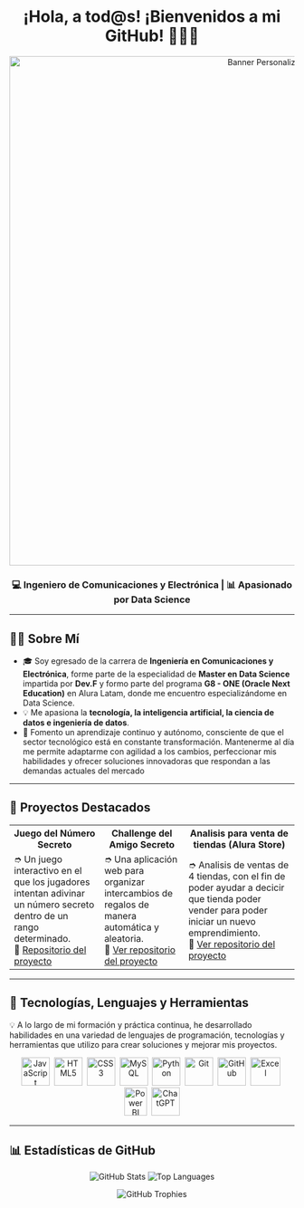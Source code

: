 <h1 align="center">¡Hola, a tod@s! ¡Bienvenidos a mi GitHub! 👨‍💻🌐</h1>
<!-- Encabezado con imagen personalizada -->
<p align="center">
  <img src="https://i.ytimg.com/vi/_ITiwPMUzho/maxresdefault.jpg" alt="Banner Personalizado" width="900px"/>
</p>
<h3 align="center">💻 Ingeniero de Comunicaciones y Electrónica | 📊 Apasionado por Data Science </h3>

---
## 🙋‍♂️ **Sobre Mí**
- 🎓 Soy egresado de la carrera de **Ingeniería en Comunicaciones y Electrónica**, forme parte de la especialidad de **Master en Data Science** impartida por **Dev.F** y formo parte del programa **G8 - ONE (Oracle Next Education)** en Alura Latam, donde me encuentro especializándome en Data Science.  
- 💡 Me apasiona la **tecnología, la inteligencia artificial, la ciencia de datos e ingeniería de datos**.  
- 🎯 Fomento un aprendizaje continuo y autónomo, consciente de que el sector tecnológico está en constante transformación. Mantenerme al día me permite adaptarme con agilidad a los cambios, perfeccionar mis habilidades y ofrecer soluciones innovadoras que respondan a las demandas actuales del mercado

---

## 🌟 **Proyectos Destacados**

<table>
  <tr>
    <th>Juego del Número Secreto</th>
    <th>Challenge del Amigo Secreto</th>
    <th>Analisis para venta de tiendas (Alura Store)</th>
  </tr>
  <tr>
    <td>➮ Un juego interactivo en el que los jugadores intentan adivinar un número secreto dentro de un rango determinado.<br>🔗 <a href="https://github.com/EJoelCM/juego-secreto">Repositorio del proyecto</a></td>
    <td>➮ Una aplicación web para organizar intercambios de regalos de manera automática y aleatoria.<br>🔗 <a href="https://github.com/EJoelCM/challenge-amigo-secreto_esp-main">Ver repositorio del proyecto</a></td>
    <td>➮ Analisis de ventas de 4 tiendas, con el fin de poder ayudar a decicir que tienda poder vender para poder iniciar un nuevo emprendimiento.<br>🔗 <a href="https://github.com/EJoelCM/Challenge1_DS_AluraStore">Ver repositorio del proyecto</a></td>
  </tr>
</table>

---   

## 🚀 **Tecnologías, Lenguajes y Herramientas**
💡 A lo largo de mi formación y práctica continua, he desarrollado habilidades en una variedad de lenguajes de programación, tecnologías y herramientas que utilizo para crear soluciones y mejorar mis proyectos.

<p align="center"> <!-- JavaScript --> <img src="https://cdn.jsdelivr.net/gh/devicons/devicon/icons/javascript/javascript-original.svg" title="JavaScript" alt="JavaScript" width="50"/>&nbsp; <!-- HTML --> <img src="https://cdn.jsdelivr.net/gh/devicons/devicon/icons/html5/html5-original.svg" title="HTML5" alt="HTML5" width="50"/>&nbsp; <!-- CSS --> <img src="https://cdn.jsdelivr.net/gh/devicons/devicon/icons/css3/css3-original.svg" title="CSS3" alt="CSS3" width="50"/>&nbsp;  <!-- MySQL --> <img src="https://cdn.jsdelivr.net/gh/devicons/devicon/icons/mysql/mysql-original.svg" title="MySQL" alt="MySQL" width="50"/>&nbsp; <!-- Python --> <img src="https://cdn.jsdelivr.net/gh/devicons/devicon/icons/python/python-original.svg" title="Python" alt="Python" width="50"/>&nbsp; <!-- Git --> <img src="https://cdn.jsdelivr.net/gh/devicons/devicon/icons/git/git-original.svg" title="Git" alt="Git" width="50"/>&nbsp; <!-- GitHub --> <img src="https://cdn.jsdelivr.net/gh/devicons/devicon/icons/github/github-original.svg" title="GitHub" alt="GitHub" width="50"/>&nbsp; <!-- Excel --> <img src="https://static.vecteezy.com/system/resources/thumbnails/027/179/363/small/microsoft-excel-icon-logo-symbol-free-png.png" title="Excel" alt="Excel" width="53" height="50"/>&nbsp; <!-- Power BI --> <img src="https://static-00.iconduck.com/assets.00/power-bi-icon-192x256-f7njvutg.png" title="Power BI" alt="Power BI" width="40" height="50"/>&nbsp; <!-- ChatGPT --> <img src="https://static.vecteezy.com/system/resources/previews/022/841/109/non_2x/chatgpt-logo-transparent-background-free-png.png" alt="ChatGPT" width="50" height="50"/> </p>

---
## 📊 **Estadísticas de GitHub**

<p align="center">
  <img src="https://github-readme-stats.vercel.app/api?username=EJoelCM&show_icons=true&theme=radical&hide_border=true" alt="GitHub Stats">
  <img src="https://github-readme-stats.vercel.app/api/top-langs/?username=EJoelCM&layout=compact&theme=radical&hide_border=true" alt="Top Languages">
</p>

<p align="center">
  <img src="https://github-profile-trophy.vercel.app/?username=EJoelCM&theme=radical&no-frame=true&row=1&column=6" alt="GitHub Trophies">
</p>


